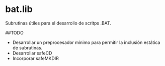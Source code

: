 # bat.lib
Subrutinas útiles para el desarrollo de scritps .BAT.

##TODO
* Desarrollar un preprocesador mínimo para permitir la inclusión estática de
subrutinas.
* Desarrollar safeCD
* Incorporar safeMKDIR
